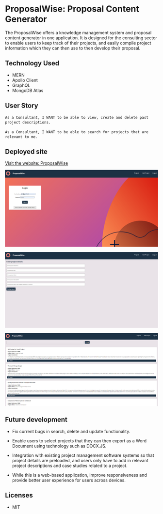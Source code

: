 # ProposalWise: Proposal Content Generator

The ProposalWise offers a knowledge management system and proposal content generator in one application. It is designed for the consulting sector to enable users to keep track of their projects, and easily compile project information which they can then use to then develop their proposal.

## Technology Used

* MERN
* Apollo Client
* GraphQL
* MongoDB Atlas

## User Story

```
As a Consultant, I WANT to be able to view, create and delete past project descriptions.

As a Consultant, I WANT to be able to search for projects that are relevant to me.
```

## Deployed site

[Visit the website: ProposalWise](https://proposalwise.herokuapp.com/) 

![Screenshot of deployed site](./assets/screenshot1.PNG)

![Screenshot of deployed site](./assets/screensho2.PNG)

![Screenshot of deployed site](./assets/sc3.PNG)

## Future development

* Fix current bugs in search, delete and update functionality.

* Enable users to select projects that they can then export as a Word Document using technology such as DOCX.JS.

* Integration with existing project management software systems so that project details are preloaded, and users only have to add in relevant project descriptions and case studies related to a project.

* While this is a web-based application, improve responsiveness and provide better user experience for users across devices. 

## Licenses

* MIT